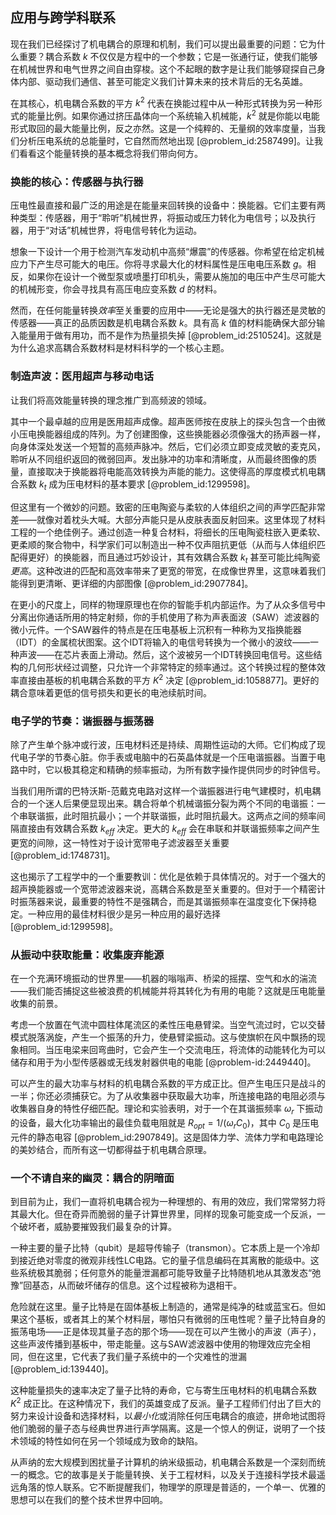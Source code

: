 ## 应用与跨学科联系

现在我们已经探讨了机电耦合的原理和机制，我们可以提出最重要的问题：它为什么重要？耦合系数 $k$ 不仅仅是方程中的一个参数；它是一张通行证，使我们能够在机械世界和电气世界之间自由穿梭。这个不起眼的数字是让我们能够窥探自己身体内部、驱动我们通信、甚至可能定义我们计算未来的技术背后的无名英雄。

在其核心，机电耦合系数的平方 $k^2$ 代表在换能过程中从一种形式转换为另一种形式的能量比例。如果你通过挤压晶体向一个系统输入机械能，$k^2$ 就是你能以电能形式取回的最大能量比例，反之亦然。这是一个纯粹的、无量纲的效率度量，当我们分析压电系统的总能量时，它自然而然地出现 [@problem_id:2587499]。让我们看看这个能量转换的基本概念将我们带向何方。

### 换能的核心：传感器与执行器

压电性最直接和最广泛的用途是在能量来回转换的设备中：换能器。它们主要有两种类型：传感器，用于“聆听”机械世界，将振动或压力转化为电信号；以及执行器，用于“对话”机械世界，将电信号转化为运动。

想象一下设计一个用于检测汽车发动机中高频“爆震”的传感器。你希望在给定机械应力下产生尽可能大的电压。你将寻求最大化的材料属性是压电电压系数 $g$。相反，如果你在设计一个微型泵或喷墨打印机头，需要从施加的电压中产生尽可能大的机械形变，你会寻找具有高压电应变系数 $d$ 的材料。

然而，在任何能量转换*效率*至关重要的应用中——无论是强大的执行器还是灵敏的传感器——真正的品质因数是机电耦合系数 $k$。具有高 $k$ 值的材料能确保大部分输入能量用于做有用功，而不是作为热量损失掉 [@problem_id:2510524]。这就是为什么追求高耦合系数材料是材料科学的一个核心主题。

### 制造声波：医用超声与移动电话

让我们将高效能量转换的理念推广到高频波的领域。

其中一个最卓越的应用是医用超声成像。超声医师按在皮肤上的探头包含一个由微小压电换能器组成的阵列。为了创建图像，这些换能器必须像强大的扬声器一样，向身体深处发送一个短暂的高频声脉冲。然后，它们必须立即变成灵敏的麦克风，聆听从不同组织返回的微弱回声。发出脉冲的功率和清晰度，从而最终图像的质量，直接取决于换能器将电能高效转换为声能的能力。这使得高的厚度模式机电耦合系数 $k_t$ 成为压电材料的基本要求 [@problem_id:1299598]。

但这里有一个微妙的问题。致密的压电陶瓷与柔软的人体组织之间的声学匹配非常差——就像对着枕头大喊。大部分声能只是从皮肤表面反射回来。这里体现了材料工程的一个绝佳例子。通过创造一种复合材料，将细长的压电陶瓷柱嵌入更柔软、更柔顺的聚合物中，科学家们可以制造出一种不仅声阻抗更低（从而与人体组织匹配得更好）的换能器，而且通过巧妙设计，其有效耦合系数 $k_t$ 甚至可能比纯陶瓷*更高*。这种改进的匹配和高效率带来了更宽的带宽，在成像世界里，这意味着我们能得到更清晰、更详细的内部图像 [@problem_id:2907784]。

在更小的尺度上，同样的物理原理也在你的智能手机内部运作。为了从众多信号中分离出你通话所用的特定射频，你的手机使用了称为声表面波（SAW）滤波器的微小元件。一个SAW器件的特点是在压电基板上沉积有一种称为叉指换能器（IDT）的金属梳状图案。这个IDT将输入的电信号转换为一个微小的波纹——一种声波——在芯片表面上滑动。然后，这个波被另一个IDT转换回电信号。这些结构的几何形状经过调整，只允许一个非常特定的频率通过。这个转换过程的整体效率直接由基板的机电耦合系数的平方 $K^2$ 决定 [@problem_id:1058877]。更好的耦合意味着更低的信号损失和更长的电池续航时间。

### 电子学的节奏：谐振器与振荡器

除了产生单个脉冲或行波，压电材料还是持续、周期性运动的大师。它们构成了现代电子学的节奏心脏。你手表或电脑中的石英晶体就是一个压电谐振器。当置于电路中时，它以极其稳定和精确的频率振动，为所有数字操作提供同步的时钟信号。

当我们用所谓的巴特沃斯-范戴克电路对这样一个谐振器进行电气建模时，机电耦合的一个迷人后果便显现出来。耦合将单个机械谐振分裂为两个不同的电谐振：一个串联谐振，此时阻抗最小；一个并联谐振，此时阻抗最大。这两点之间的频率间隔直接由有效耦合系数 $k_{eff}$ 决定。更大的 $k_{eff}$ 会在串联和并联谐振频率之间产生更宽的间隙，这一特性对于设计宽带电子滤波器至关重要 [@problem_id:1748731]。

这也揭示了工程学中的一个重要教训：优化是依赖于具体情况的。对于一个强大的超声换能器或一个宽带滤波器来说，高耦合系数是至关重要的。但对于一个精密计时振荡器来说，最重要的特性不是强耦合，而是其谐振频率在温度变化下保持稳定。一种应用的最佳材料很少是另一种应用的最好选择 [@problem_id:1299598]。

### 从振动中获取能量：收集废弃能源

在一个充满环境振动的世界里——机器的嗡嗡声、桥梁的摇摆、空气和水的湍流——我们能否捕捉这些被浪费的机械能并将其转化为有用的电能？这就是压电能量收集的前景。

考虑一个放置在气流中圆柱体尾流区的柔性压电悬臂梁。当空气流过时，它以交替模式脱落涡旋，产生一个振荡的升力，使悬臂梁振动。这与使旗帜在风中飘扬的现象相同。当压电梁来回弯曲时，它会产生一个交流电压，将流体的动能转化为可以储存和用于为小型传感器或无线发射器供电的电能 [@problem-id:2449440]。

可以产生的最大功率与材料的机电耦合系数的平方成正比。但产生电压只是战斗的一半；你还必须捕获它。为了从收集器中获取最大功率，所连接电路的电阻必须与收集器自身的特性仔细匹配。理论和实验表明，对于一个在其谐振频率 $\omega_r$ 下振动的设备，最大化功率输出的最佳负载电阻就是 $R_{opt} = 1/(\omega_r C_0)$，其中 $C_0$ 是压电元件的静态电容 [@problem_id:2907849]。这是固体力学、流体力学和电路理论的美妙结合，而所有这一切都得益于机电耦合原理。

### 一个不请自来的幽灵：耦合的阴暗面

到目前为止，我们一直将机电耦合视为一种理想的、有用的效应，我们常常努力将其最大化。但在奇异而脆弱的量子计算世界里，同样的现象可能变成一个反派，一个破坏者，威胁要摧毁我们最复杂的计算。

一种主要的量子比特（qubit）是超导传输子（transmon）。它本质上是一个冷却到接近绝对零度的微观非线性LC电路。它的量子信息编码在其离散的能级中。这些系统极其脆弱；任何意外的能量泄漏都可能导致量子比特随机地从其激发态“弛豫”回基态，从而破坏储存的信息。这个过程被称为退相干。

危险就在这里。量子比特是在固体基板上制造的，通常是纯净的硅或蓝宝石。但如果这个基板，或者其上的某个材料层，哪怕只有微弱的压电性呢？量子比特自身的振荡电场——正是体现其量子态的那个场——现在可以产生微小的声波（声子），这些声波传播到基板中，带走能量。这与SAW滤波器中使用的物理效应完全相同，但在这里，它代表了我们量子系统中的一个灾难性的泄漏 [@problem_id:139440]。

这种能量损失的速率决定了量子比特的寿命，它与寄生压电材料的机电耦合系数 $K^2$ 成正比。在这种情况下，我们的英雄变成了反派。量子工程师们付出了巨大的努力来设计设备和选择材料，以*最小化*或消除任何压电耦合的痕迹，拼命地试图将他们脆弱的量子态与经典世界进行声学隔离。这是一个惊人的例证，说明了一个技术领域的特性如何在另一个领域成为致命的缺陷。

从声纳的宏大规模到困扰量子计算机的纳米级振动，机电耦合系数是一个深刻而统一的概念。它的故事是关于能量转换、关于工程材料，以及关于连接科学技术最遥远角落的惊人联系。它不断提醒我们，物理学的原理是普适的，一个单一、优雅的思想可以在我们的整个技术世界中回响。